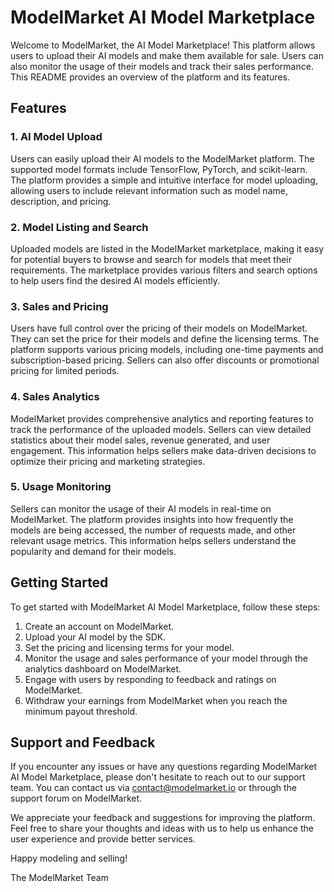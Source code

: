 # ModelMarket AI Model Marketplace

Welcome to ModelMarket, the AI Model Marketplace! This platform allows users to upload their AI models and make them available for sale. Users can also monitor the usage of their models and track their sales performance. This README provides an overview of the platform and its features.

## Features

### 1. AI Model Upload

Users can easily upload their AI models to the ModelMarket platform. The supported model formats include TensorFlow, PyTorch, and scikit-learn. The platform provides a simple and intuitive interface for model uploading, allowing users to include relevant information such as model name, description, and pricing.

### 2. Model Listing and Search

Uploaded models are listed in the ModelMarket marketplace, making it easy for potential buyers to browse and search for models that meet their requirements. The marketplace provides various filters and search options to help users find the desired AI models efficiently.

### 3. Sales and Pricing

Users have full control over the pricing of their models on ModelMarket. They can set the price for their models and define the licensing terms. The platform supports various pricing models, including one-time payments and subscription-based pricing. Sellers can also offer discounts or promotional pricing for limited periods.

### 4. Sales Analytics

ModelMarket provides comprehensive analytics and reporting features to track the performance of the uploaded models. Sellers can view detailed statistics about their model sales, revenue generated, and user engagement. This information helps sellers make data-driven decisions to optimize their pricing and marketing strategies.

### 5. Usage Monitoring

Sellers can monitor the usage of their AI models in real-time on ModelMarket. The platform provides insights into how frequently the models are being accessed, the number of requests made, and other relevant usage metrics. This information helps sellers understand the popularity and demand for their models.

## Getting Started

To get started with ModelMarket AI Model Marketplace, follow these steps:

1. Create an account on ModelMarket.
2. Upload your AI model by the SDK.
3. Set the pricing and licensing terms for your model.
4. Monitor the usage and sales performance of your model through the analytics dashboard on ModelMarket.
5. Engage with users by responding to feedback and ratings on ModelMarket.
6. Withdraw your earnings from ModelMarket when you reach the minimum payout threshold.

## Support and Feedback

If you encounter any issues or have any questions regarding ModelMarket AI Model Marketplace, please don't hesitate to reach out to our support team. You can contact us via contact@modelmarket.io or through the support forum on ModelMarket.

We appreciate your feedback and suggestions for improving the platform. Feel free to share your thoughts and ideas with us to help us enhance the user experience and provide better services.

Happy modeling and selling!

The ModelMarket Team
